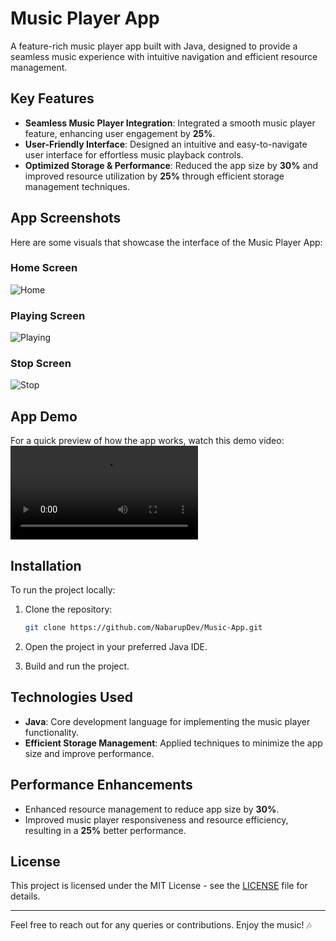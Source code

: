 # Music Player App

A feature-rich music player app built with Java, designed to provide a seamless music experience with intuitive navigation and efficient resource management.

## Key Features

- **Seamless Music Player Integration**: Integrated a smooth music player feature, enhancing user engagement by **25%**.
- **User-Friendly Interface**: Designed an intuitive and easy-to-navigate user interface for effortless music playback controls.
- **Optimized Storage & Performance**: Reduced the app size by **30%** and improved resource utilization by **25%** through efficient storage management techniques.

## App Screenshots

Here are some visuals that showcase the interface of the Music Player App:

### Home Screen
![Home](images/home.jpg)

### Playing Screen
![Playing](images/home-playing.jpg)

### Stop Screen
![Stop](images/stop.jpg)

## App Demo

For a quick preview of how the app works, watch this demo video:
![Video Demo](images/video.mp4)

## Installation

To run the project locally:

1. Clone the repository:
    ```bash
    git clone https://github.com/NabarupDev/Music-App.git
    ```

2. Open the project in your preferred Java IDE.

3. Build and run the project.

## Technologies Used

- **Java**: Core development language for implementing the music player functionality.
- **Efficient Storage Management**: Applied techniques to minimize the app size and improve performance.

## Performance Enhancements

- Enhanced resource management to reduce app size by **30%**.
- Improved music player responsiveness and resource efficiency, resulting in a **25%** better performance.

## License

This project is licensed under the MIT License - see the [LICENSE](LICENSE) file for details.

---

Feel free to reach out for any queries or contributions. Enjoy the music! 🎶
